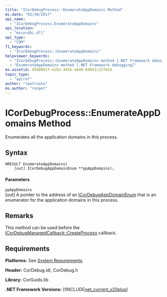 ```yaml
---
title: "ICorDebugProcess::EnumerateAppDomains Method"
ms.date: "03/30/2017"
api_name: 
  - "ICorDebugProcess.EnumerateAppDomains"
api_location: 
  - "mscordbi.dll"
api_type: 
  - "COM"
f1_keywords: 
  - "ICorDebugProcess::EnumerateAppDomains"
helpviewer_keywords: 
  - "ICorDebugProcess::EnumerateAppDomains method [.NET Framework debugging]"
  - "EnumerateAppDomains method [.NET Framework debugging]"
ms.assetid: d508981f-e2b2-445b-a649-69951c22702d
topic_type: 
  - "apiref"
author: "rpetrusha"
ms.author: "ronpet"
---
```

# ICorDebugProcess::EnumerateAppDomains Method
Enumerates all the application domains in this process.  
  
## Syntax  
  
```  
HRESULT EnumerateAppDomains(  
    [out] ICorDebugAppDomainEnum **ppAppDomains);  
```  
  
#### Parameters  
 `ppAppDomains`  
 [out] A pointer to the address of an [ICorDebugAppDomainEnum](../../../../docs/framework/unmanaged-api/debugging/icordebugappdomainenum-interface.md) that is an enumerator for the application domains in this process.  
  
## Remarks  
 This method can be used before the [ICorDebugManagedCallback::CreateProcess](../../../../docs/framework/unmanaged-api/debugging/icordebugmanagedcallback-createprocess-method.md) callback.  
  
## Requirements  
 **Platforms:** See [System Requirements](../../../../docs/framework/get-started/system-requirements.md).  
  
 **Header:** CorDebug.idl, CorDebug.h  
  
 **Library:** CorGuids.lib  
  
 **.NET Framework Versions:** [!INCLUDE[net_current_v20plus](../../../../includes/net-current-v20plus-md.md)]
